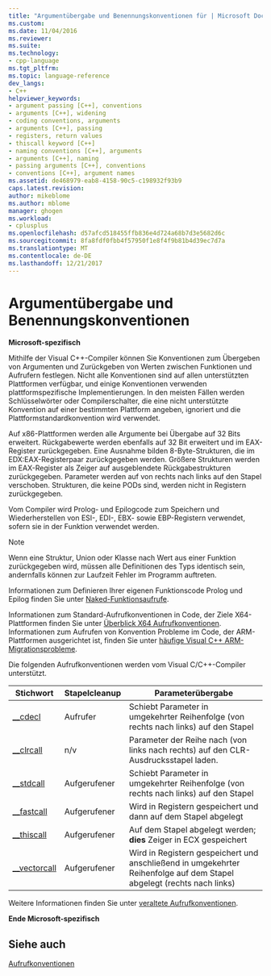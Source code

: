 ```yaml
---
title: "Argumentübergabe und Benennungskonventionen für | Microsoft Docs"
ms.custom: 
ms.date: 11/04/2016
ms.reviewer: 
ms.suite: 
ms.technology:
- cpp-language
ms.tgt_pltfrm: 
ms.topic: language-reference
dev_langs:
- C++
helpviewer_keywords:
- argument passing [C++], conventions
- arguments [C++], widening
- coding conventions, arguments
- arguments [C++], passing
- registers, return values
- thiscall keyword [C++]
- naming conventions [C++], arguments
- arguments [C++], naming
- passing arguments [C++], conventions
- conventions [C++], argument names
ms.assetid: de468979-eab8-4158-90c5-c198932f93b9
caps.latest.revision: 
author: mikeblome
ms.author: mblome
manager: ghogen
ms.workload:
- cplusplus
ms.openlocfilehash: d57afcd518455ffb836e4d724a68b7d3e5682d6c
ms.sourcegitcommit: 8fa8fdf0fbb4f57950f1e8f4f9b81b4d39ec7d7a
ms.translationtype: MT
ms.contentlocale: de-DE
ms.lasthandoff: 12/21/2017
---
```

# <a name="argument-passing-and-naming-conventions"></a>Argumentübergabe und Benennungskonventionen
**Microsoft-spezifisch**  
  
 Mithilfe der Visual C++-Compiler können Sie Konventionen zum Übergeben von Argumenten und Zurückgeben von Werten zwischen Funktionen und Aufrufern festlegen. Nicht alle Konventionen sind auf allen unterstützten Plattformen verfügbar, und einige Konventionen verwenden plattformspezifische Implementierungen. In den meisten Fällen werden Schlüsselwörter oder Compilerschalter, die eine nicht unterstützte Konvention auf einer bestimmten Plattform angeben, ignoriert und die Plattformstandardkonvention wird verwendet.  
  
 Auf x86-Plattformen werden alle Argumente bei Übergabe auf 32 Bits erweitert. Rückgabewerte werden ebenfalls auf 32 Bit erweitert und im EAX-Register zurückgegeben. Eine Ausnahme bilden 8-Byte-Strukturen, die im EDX:EAX-Registerpaar zurückgegeben werden. Größere Strukturen werden im EAX-Register als Zeiger auf ausgeblendete Rückgabestrukturen zurückgegeben. Parameter werden auf von rechts nach links auf den Stapel verschoben. Strukturen, die keine PODs sind, werden nicht in Registern zurückgegeben.  
  
 Vom Compiler wird Prolog- und Epilogcode zum Speichern und Wiederherstellen von ESI-, EDI-, EBX- sowie EBP-Registern verwendet, sofern sie in der Funktion verwendet werden.  
  
> [!NOTE]
>  Wenn eine Struktur, Union oder Klasse nach Wert aus einer Funktion zurückgegeben wird, müssen alle Definitionen des Typs identisch sein, andernfalls können zur Laufzeit Fehler im Programm auftreten.  
  
 Informationen zum Definieren Ihrer eigenen Funktionscode Prolog und Epilog finden Sie unter [Naked-Funktionsaufrufe](../cpp/naked-function-calls.md).  
  
 Informationen zum Standard-Aufrufkonventionen in Code, der Ziele X64-Plattformen finden Sie unter [Überblick X64 Aufrufkonventionen](../build/overview-of-x64-calling-conventions.md). Informationen zum Aufrufen von Konvention Probleme im Code, der ARM-Plattformen ausgerichtet ist, finden Sie unter [häufige Visual C++ ARM-Migrationsprobleme](../build/common-visual-cpp-arm-migration-issues.md).  
  
 Die folgenden Aufrufkonventionen werden vom Visual C/C++-Compiler unterstützt.  
  
|Stichwort|Stapelcleanup|Parameterübergabe|  
|-------------|-------------------|-----------------------|  
|[__cdecl](../cpp/cdecl.md)|Aufrufer|Schiebt Parameter in umgekehrter Reihenfolge (von rechts nach links) auf den Stapel|  
|[__clrcall](../cpp/clrcall.md)|n/v|Parameter der Reihe nach (von links nach rechts) auf den CLR-Ausdrucksstapel laden.|  
|[__stdcall](../cpp/stdcall.md)|Aufgerufener|Schiebt Parameter in umgekehrter Reihenfolge (von rechts nach links) auf den Stapel|  
|[__fastcall](../cpp/fastcall.md)|Aufgerufener|Wird in Registern gespeichert und dann auf dem Stapel abgelegt|  
|[__thiscall](../cpp/thiscall.md)|Aufgerufener|Auf dem Stapel abgelegt werden; **dies** Zeiger in ECX gespeichert|  
|[__vectorcall](../cpp/vectorcall.md)|Aufgerufener|Wird in Registern gespeichert und anschließend in umgekehrter Reihenfolge auf dem Stapel abgelegt (rechts nach links)|  
  
 Weitere Informationen finden Sie unter [veraltete Aufrufkonventionen](../cpp/obsolete-calling-conventions.md).  
  
 **Ende Microsoft-spezifisch**  
  
## <a name="see-also"></a>Siehe auch  
 [Aufrufkonventionen](../cpp/calling-conventions.md)